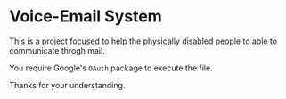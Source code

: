 # Voice-Email System

This is a project focused to help the physically disabled people to able to communicate throgh mail. 

You require Google's `OAuth` package to execute the file.

Thanks for your understanding.
